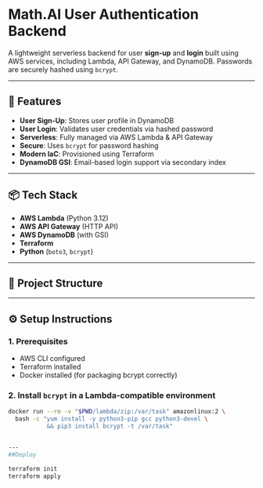 # Math.AI User Authentication Backend

A lightweight serverless backend for user **sign-up** and **login** built using AWS services, including Lambda, API Gateway, and DynamoDB. Passwords are securely hashed using `bcrypt`.

---

## 🚀 Features

- **User Sign-Up**: Stores user profile in DynamoDB
- **User Login**: Validates user credentials via hashed password
- **Serverless**: Fully managed via AWS Lambda & API Gateway
- **Secure**: Uses `bcrypt` for password hashing
- **Modern IaC**: Provisioned using Terraform
- **DynamoDB GSI**: Email-based login support via secondary index

---

## 📦 Tech Stack

- **AWS Lambda** (Python 3.12)
- **AWS API Gateway** (HTTP API)
- **AWS DynamoDB** (with GSI)
- **Terraform**
- **Python** (`boto3`, `bcrypt`)

---

## 📁 Project Structure




---

## ⚙️ Setup Instructions

### 1. Prerequisites

- AWS CLI configured
- Terraform installed
- Docker installed (for packaging bcrypt correctly)

### 2. Install `bcrypt` in a Lambda-compatible environment

```bash
docker run --rm -v "$PWD/lambda/zip:/var/task" amazonlinux:2 \
  bash -c "yum install -y python3-pip gcc python3-devel \
           && pip3 install bcrypt -t /var/task"


---
##Deploy

terraform init
terraform apply
